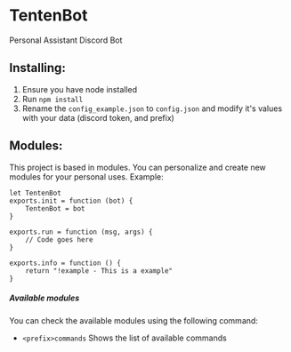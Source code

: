 # TentenBot
Personal Assistant Discord Bot
## Installing:
1. Ensure you have node installed
2. Run `npm install`
3. Rename the `config_example.json` to `config.json` and modify it's values with your data (discord token, and prefix)

## Modules:
This project is based in modules. You can personalize and create new modules for your personal uses.
Example:
```
let TentenBot
exports.init = function (bot) {
	TentenBot = bot
}

exports.run = function (msg, args) {
	// Code goes here
}

exports.info = function () {
	return "!example - This is a example"
}
```

##### Available modules

You can check the available modules using the following command:

- `<prefix>commands`
  Shows the list of available commands